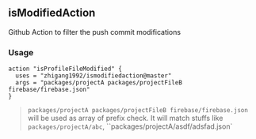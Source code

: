 isModifiedAction
------

Github Action to filter the push commit modifications

### Usage

```
action "isProfileFileModified" {
  uses = "zhigang1992/ismodifiedaction@master"
  args = "packages/projectA packages/projectFileB firebase/firebase.json"
}
```

> `packages/projectA packages/projectFileB firebase/firebase.json` will be used as array of prefix check.
> It will match stuffs like `packages/projectA/abc`, ``packages/projectA/asdf/adsfad.json`
